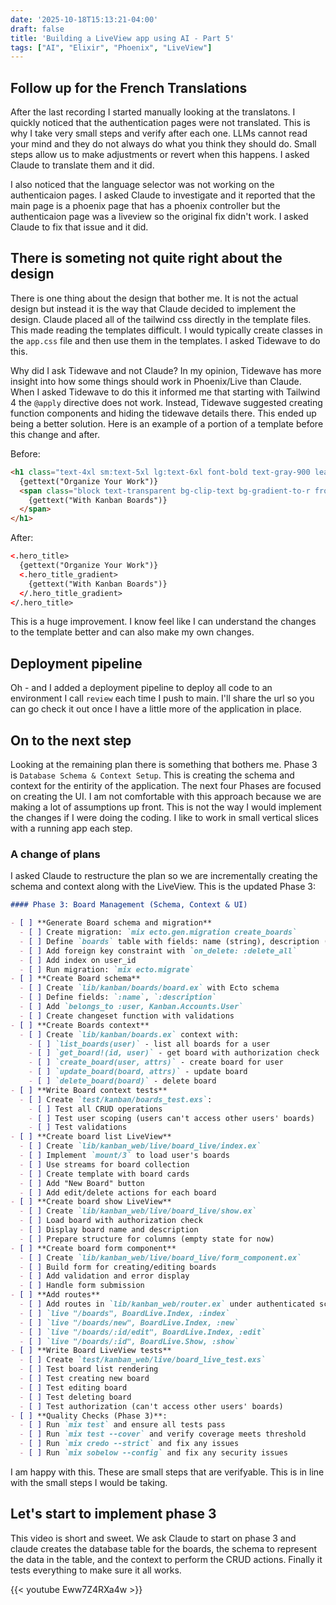 ```yaml
---
date: '2025-10-18T15:13:21-04:00'
draft: false
title: 'Building a LiveView app using AI - Part 5'
tags: ["AI", "Elixir", "Phoenix", "LiveView"]
---
```


## Follow up for the French Translations

After the last recording I started manually looking at the translatons. I quickly noticed that the authentication pages were not translated. This is why I take very small steps and verify after each one. LLMs cannot read your mind and they do not always do what you think they should do. Small steps allow us to make adjustments or revert when this happens. I asked Claude to translate them and it did.

I also noticed that the language selector was not working on the authenticaion pages. I asked Claude to investigate and it reported that the main page is a phoenix page that has a phoenix controller but the authenticaion page was a liveview so the original fix didn't work. I asked Claude to fix that issue and it did.

## There is someting not quite right about the design

There is one thing about the design that bother me. It is not the actual design but instead it is the way that Claude decided to implement the design. Claude placed all of the tailwind css directly in the template files. This made reading the templates difficult. I would typically create classes in the `app.css` file and then use them in the templates. I asked Tidewave to do this.

Why did I ask Tidewave and not Claude? In my opinion, Tidewave has more insight into how some things should work in Phoenix/Live than Claude. When I asked Tidewave to do this it informed me that starting with Tailwind 4 the `@apply` directive does not work. Instead, Tidewave suggested creating function components and hiding the tidewave details there. This ended up being a better solution. Here is an example of a portion of a template before this change and after.

Before:

```html
<h1 class="text-4xl sm:text-5xl lg:text-6xl font-bold text-gray-900 leading-tight">
  {gettext("Organize Your Work")}
  <span class="block text-transparent bg-clip-text bg-gradient-to-r from-blue-600 to-blue-800">
    {gettext("With Kanban Boards")}
  </span>
</h1>
```

After:

```html
<.hero_title>
  {gettext("Organize Your Work")}
  <.hero_title_gradient>
    {gettext("With Kanban Boards")}
  </.hero_title_gradient>
</.hero_title>
```

This is a huge improvement. I know feel like I can understand the changes to the template better and can also make my own changes.

## Deployment pipeline

Oh - and I added a deployment pipeline to deploy all code to an environment I call `review` each time I push to main. I'll share the url so you can go check it out once I have a little more of the application in place.

## On to the next step

Looking at the remaining plan there is something that bothers me. Phase 3 is `Database Schema & Context Setup`. This is creating the schema and context for the entirity of the application. The next four Phases are focused on creating the UI. I am not comfortable with this approach because we are making a lot of assumptions up front. This is not the way I would implement the changes if I were doing the coding. I like to work in small vertical slices with a running app each step.

### A change of plans

I asked Claude to restructure the plan so we are incrementally creating the schema and context along with the LiveView. This is the updated Phase 3:

```markdown
#### Phase 3: Board Management (Schema, Context & UI)

- [ ] **Generate Board schema and migration**
  - [ ] Create migration: `mix ecto.gen.migration create_boards`
  - [ ] Define `boards` table with fields: name (string), description (text), user_id (references :users)
  - [ ] Add foreign key constraint with `on_delete: :delete_all`
  - [ ] Add index on user_id
  - [ ] Run migration: `mix ecto.migrate`
- [ ] **Create Board schema**
  - [ ] Create `lib/kanban/boards/board.ex` with Ecto schema
  - [ ] Define fields: `:name`, `:description`
  - [ ] Add `belongs_to :user, Kanban.Accounts.User`
  - [ ] Create changeset function with validations
- [ ] **Create Boards context**
  - [ ] Create `lib/kanban/boards.ex` context with:
    - [ ] `list_boards(user)` - list all boards for a user
    - [ ] `get_board!(id, user)` - get board with authorization check
    - [ ] `create_board(user, attrs)` - create board for user
    - [ ] `update_board(board, attrs)` - update board
    - [ ] `delete_board(board)` - delete board
- [ ] **Write Board context tests**
  - [ ] Create `test/kanban/boards_test.exs`:
    - [ ] Test all CRUD operations
    - [ ] Test user scoping (users can't access other users' boards)
    - [ ] Test validations
- [ ] **Create board list LiveView**
  - [ ] Create `lib/kanban_web/live/board_live/index.ex`
  - [ ] Implement `mount/3` to load user's boards
  - [ ] Use streams for board collection
  - [ ] Create template with board cards
  - [ ] Add "New Board" button
  - [ ] Add edit/delete actions for each board
- [ ] **Create board show LiveView**
  - [ ] Create `lib/kanban_web/live/board_live/show.ex`
  - [ ] Load board with authorization check
  - [ ] Display board name and description
  - [ ] Prepare structure for columns (empty state for now)
- [ ] **Create board form component**
  - [ ] Create `lib/kanban_web/live/board_live/form_component.ex`
  - [ ] Build form for creating/editing boards
  - [ ] Add validation and error display
  - [ ] Handle form submission
- [ ] **Add routes**
  - [ ] Add routes in `lib/kanban_web/router.ex` under authenticated scope
  - [ ] `live "/boards", BoardLive.Index, :index`
  - [ ] `live "/boards/new", BoardLive.Index, :new`
  - [ ] `live "/boards/:id/edit", BoardLive.Index, :edit`
  - [ ] `live "/boards/:id", BoardLive.Show, :show`
- [ ] **Write Board LiveView tests**
  - [ ] Create `test/kanban_web/live/board_live_test.exs`
  - [ ] Test board list rendering
  - [ ] Test creating new board
  - [ ] Test editing board
  - [ ] Test deleting board
  - [ ] Test authorization (can't access other users' boards)
- [ ] **Quality Checks (Phase 3)**:
  - [ ] Run `mix test` and ensure all tests pass
  - [ ] Run `mix test --cover` and verify coverage meets threshold
  - [ ] Run `mix credo --strict` and fix any issues
  - [ ] Run `mix sobelow --config` and fix any security issues
```

I am happy with this. These are small steps that are verifyable. This is in line with the small steps I would be taking.

## Let's start to implement phase 3

This video is short and sweet. We ask Claude to start on phase 3 and claude creates the database table for the boards, the schema to represent the data in the table, and the context to perform the CRUD actions. Finally it tests everything to make sure it all works.

{{< youtube Eww7Z4RXa4w >}}
